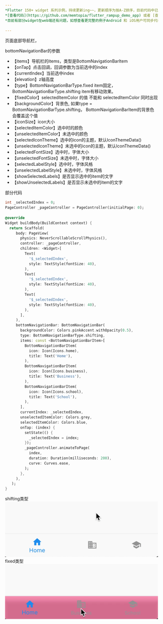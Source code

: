 ```yaml
---
*Flutter 150+ widget 系列示例，持续更新ing~~，更新顺序为按A-Z排序，目前代码中已包含150+个示例。*<br>
*[查看代码](https://github.com/memtopia/flutter_rampup_demo_app) 或者 [查看web完整示例](https://memtopia.github.io)*<br>
*目前有部分widget在web端还有问题，如想查看更完整的例子Android 和 iOS用户可同步代码后编译安装到手机上查看*

---
```


页面底部导航栏，

bottomNavigationBar的参数
* 【items】导航栏的items，类型是BottomNavigationBarItem
* 【onTap】点击回调，回调参数为当前选中的index
* 【currentIndex】当前选中index
* 【elevation】z轴高度
* 【type】BottomNavigationBarType.fixed item固定， BottomNavigationBarType.shifting item有移动效果。
* 【fixedColor】selectedItemColor 的值 不能和 selectedItemColor 同时出现
* 【backgroundColor】背景色, 如果type = BottomNavigationBarType.shifting， BottomNavigationBarItem的背景色会覆盖这个值
* 【iconSize】icon大小
* 【selectedItemColor】选中时的颜色
* 【unselectedItemColor】未选中的颜色
* 【selectedIconTheme】选中的icon的主题，默认IconThemeData()
* 【unselectedIconTheme】未选中的icon的主题，默认IconThemeData()
* 【selectedFontSize】选中时，字体大小
* 【unselectedFontSize】未选中时，字体大小
* 【selectedLabelStyle】选中时，字体风格
* 【unselectedLabelStyle】未选中时，字体风格
* 【showSelectedLabels】是否显示选中的item的文字
* 【showUnselectedLabels】是否显示未选中的item的文字

部分代码

```dart
int _selectedIndex = 0;
PageController _pageController = PageController(initialPage: 0);

@override
Widget buildBody(BuildContext context) {
  return Scaffold(
     body: PageView(
       physics: NeverScrollableScrollPhysics(),
       controller: _pageController,
       children: <Widget>[
         Text(
           '$_selectedIndex',
           style: TextStyle(fontSize: 40),
         ),
         Text(
           '$_selectedIndex',
           style: TextStyle(fontSize: 40),
         ),
         Text(
           '$_selectedIndex',
           style: TextStyle(fontSize: 40),
         ),
       ],
     ),
     bottomNavigationBar: BottomNavigationBar(
       backgroundColor: Colors.pinkAccent.withOpacity(0.5),
       type: BottomNavigationBarType.shifting,
       items: const <BottomNavigationBarItem>[
         BottomNavigationBarItem(
           icon: Icon(Icons.home),
           title: Text('Home'),
         ),
         BottomNavigationBarItem(
           icon: Icon(Icons.business),
           title: Text('Business'),
         ),
         BottomNavigationBarItem(
           icon: Icon(Icons.school),
           title: Text('School'),
         ),
       ],
       currentIndex: _selectedIndex,
       unselectedItemColor: Colors.grey,
       selectedItemColor: Colors.blue,
       onTap: (index) {
         setState(() {
           _selectedIndex = index;
         });
         _pageController.animateToPage(
           index,
           duration: Duration(milliseconds: 200),
           curve: Curves.ease,
         );
       },
     ),
   );
}
```
shifting类型
![bottomNavigationBar](https://github.com/memtopia/flutter_rampup/raw/master/images/bottomNavigationBar.gif)
fixed类型
![bottomNavigationBar](https://github.com/memtopia/flutter_rampup/raw/master/images/bottomNavigationBar2.gif)



